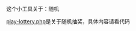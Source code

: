 
这个小工具关于：随机


[play-lottery.php](https://github.com/kamly/phptool/blob/master/随机/play-lottery.php)是关于随机抽奖，具体内容请看代码



